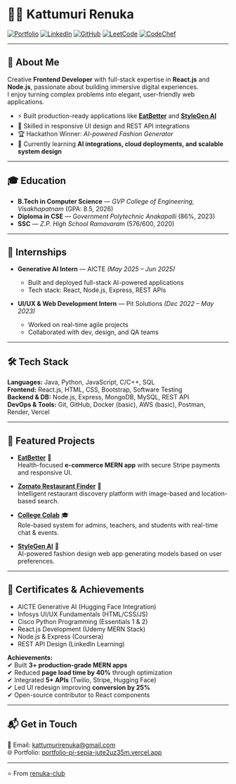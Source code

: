 # 👩‍💻 Kattumuri Renuka

[![Portfolio](https://img.shields.io/badge/Portfolio-Visit-brightgreen)](https://portfolio-pi-sepia-jute2uz35m.vercel.app/)
[![LinkedIn](https://img.shields.io/badge/LinkedIn-Connect-blue)](https://www.linkedin.com/in/renuka-kattumuri/)
[![GitHub](https://img.shields.io/badge/GitHub-Follow-black)](https://github.com/renuka-club)
[![LeetCode](https://img.shields.io/badge/LeetCode-Profile-orange)](https://leetcode.com/u/renuka_kattumuri/)
[![CodeChef](https://img.shields.io/badge/CodeChef-Profile-brown)](https://www.codechef.com/users/wisdom_glim_21)

---

## 🚀 About Me  
Creative **Frontend Developer** with full-stack expertise in **React.js** and **Node.js**, passionate about building immersive digital experiences.  
I enjoy turning complex problems into elegant, user-friendly web applications.  

- ⚡ Built production-ready applications like **[EatBetter](https://eatbetterbackend.vercel.app/)** and **[StyleGen AI](https://github.com/renuka-club/StyleGen-AI)**  
- 🎨 Skilled in responsive UI design and REST API integrations  
- 🏆 Hackathon Winner: *AI-powered Fashion Generator*  
- 🌱 Currently learning **AI integrations, cloud deployments, and scalable system design**

---

## 🎓 Education  
- **B.Tech in Computer Science** — *GVP College of Engineering, Visakhapatnam* (GPA: 8.5, 2026)  
- **Diploma in CSE** — *Government Polytechnic Anakapalli* (86%, 2023)  
- **SSC** — *Z.P. High School Ramavaram* (576/600, 2020)  

---

## 💼 Internships  
- **Generative AI Intern** — AICTE *(May 2025 – Jun 2025)*  
  - Built and deployed full-stack AI-powered applications  
  - Tech stack: React, Node.js, Express, REST APIs  

- **UI/UX & Web Development Intern** — Pit Solutions *(Dec 2022 – May 2023)*  
  - Worked on real-time agile projects  
  - Collaborated with dev, design, and QA teams  

---

## 🛠️ Tech Stack  

**Languages:** Java, Python, JavaScript, C/C++, SQL  
**Frontend:** React.js, HTML, CSS, Bootstrap, Software Testing  
**Backend & DB:** Node.js, Express, MongoDB, MySQL, REST API  
**DevOps & Tools:** Git, GitHub, Docker (basic), AWS (basic), Postman, Render, Vercel  

---

## 🌟 Featured Projects  

- **[EatBetter](https://eatbetterbackend.vercel.app/)** 🥗  
  Health-focused **e-commerce MERN app** with secure Stripe payments and responsive UI.  

- **[Zomato Restaurant Finder](#)** 🍴  
  Intelligent restaurant discovery platform with image-based and location-based search.  

- **[College Colab](https://campus-colab.vercel.app/)** 🎓  
  Role-based system for admins, teachers, and students with real-time chat & events.  

- **[StyleGen AI](https://github.com/renuka-club/StyleGen-AI)** 👗  
  AI-powered fashion design web app generating models based on user preferences.  

---

## 🏅 Certificates & Achievements  

- AICTE Generative AI (Hugging Face Integration)  
- Infosys UI/UX Fundamentals (HTML/CSS/JS)  
- Cisco Python Programming (Essentials 1 & 2)  
- React.js Development (Udemy MERN Stack)  
- Node.js & Express (Coursera)  
- REST API Design (LinkedIn Learning)  

**Achievements:**  
✔ Built **3+ production-grade MERN apps**  
✔ Reduced **page load time by 40%** through optimization  
✔ Integrated **5+ APIs** (Twilio, Stripe, Hugging Face)  
✔ Led UI redesign improving **conversion by 25%**  
✔ Open-source contributor to React components  

---

## 📬 Get in Touch  

📧 Email: [kattumurirenuka@gmail.com](mailto:kattumurirenuka@gmail.com)  
🌐 Portfolio: [portfolio-pi-sepia-jute2uz35m.vercel.app](https://portfolio-pi-sepia-jute2uz35m.vercel.app/)  

---

⭐️ From [renuka-club](https://github.com/renuka-club)
